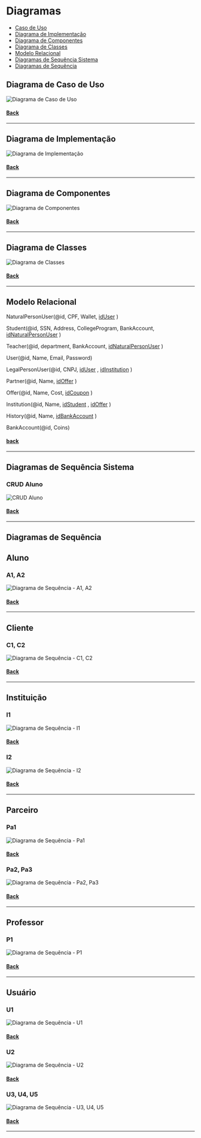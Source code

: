 # Diagramas

- [Caso de Uso](#diagrama-de-caso-de-uso)
- [Diagrama de Implementação](#diagrama-de-implementação)
- [Diagrama de Componentes](#diagrama-de-componentes)
- [Diagrama de Classes](#diagrama-de-classes)
- [Modelo Relacional](#modelo-relacional)
- [Diagramas de Sequência Sistema](#diagramas-de-sequência-sistema)
- [Diagramas de Sequência](#diagramas-de-sequência)
  

## Diagrama de Caso de Uso
![Diagrama de Caso de Uso](./img/Caso%20de%20Uso.png)

#### [Back](./docs.md/#diagramas)

---

## Diagrama de Implementação
![Diagrama de Implementação](./img/Diagrama%20de%20Implementa%C3%A7%C3%A3o.png)

#### [Back](./docs.md/#diagramas)

---

## Diagrama de Componentes
![Diagrama de Componentes](./img/Diagrama%20de%20Componentes.png)

#### [Back](./docs.md/#diagramas)

---

## Diagrama de Classes
![Diagrama de Classes](./img/Diagrama%20de%20Classes.png)

#### [Back](./docs.md/#diagramas)

---
## Modelo Relacional

NaturalPersonUser(@id, CPF, Wallet, [idUser](./Mapeamento%20Modelo%20Relacional.md) )

Student(@id, SSN, Address, CollegeProgram, BankAccount, [idNaturalPersonUser](./Mapeamento%20Modelo%20Relacional.md) )

Teacher(@id, department, BankAccount, [idNaturalPersonUser](./Mapeamento%20Modelo%20Relacional.md) )

User(@id, Name, Email, Password)

LegalPersonUser(@id, CNPJ, [idUser](./Mapeamento%20Modelo%20Relacional.md) , [idInstitution](./Mapeamento%20Modelo%20Relacional.md) )

Partner(@id, Name, [idOffer](./Mapeamento%20Modelo%20Relacional.md) )

Offer(@id, Name, Cost, [idCoupon](./Mapeamento%20Modelo%20Relacional.md) )

Institution(@id, Name, [idStudent](./Mapeamento%20Modelo%20Relacional.md) , [idOffer](./Mapeamento%20Modelo%20Relacional.md) )

History(@id, Name, [idBankAccount](./Mapeamento%20Modelo%20Relacional.md) )

BankAccount(@id, Coins)

#### [back](./docs.md/#diagramas)

---

## Diagramas de Sequência Sistema
### CRUD Aluno
![CRUD Aluno](./img/Diagrama%20de%20Sequencia%20Sistema/Aluno/CRUD%20Aluno.png)
#### [Back](./docs.md/#diagramas)

---

## Diagramas de Sequência
## Aluno
### A1, A2
![Diagrama de Sequência - A1, A2](./img/Diagramas%20de%20Sequencia/Aluno-A%23/A1_A2.png)
#### [Back](./docs.md/#diagramas)
---
## Cliente
### C1, C2
![Diagrama de Sequência - C1, C2](./img/Diagramas%20de%20Sequencia/Cliente-C%23/C1_C2.png)
#### [Back](./docs.md/#diagramas)
---
## Instituição
### I1
![Diagrama de Sequência - I1](./img/Diagramas%20de%20Sequencia/Institui%C3%A7%C3%A3o-I%23/I1.png)
#### [Back](./docs.md/#diagramas)
### I2
![Diagrama de Sequência - I2](./img/Diagramas%20de%20Sequencia/Institui%C3%A7%C3%A3o-I%23/I2.png)
#### [Back](./docs.md/#diagramas)
---
## Parceiro
### Pa1
![Diagrama de Sequência - Pa1](./img/Diagramas%20de%20Sequencia/Parceiro-Pa%23/Pa1.png)
#### [Back](./docs.md/#diagramas)
### Pa2, Pa3
![Diagrama de Sequência - Pa2, Pa3](./img/Diagramas%20de%20Sequencia/Parceiro-Pa%23/Pa2_Pa3.png)
#### [Back](./docs.md/#diagramas)
---
## Professor
### P1
![Diagrama de Sequência - P1](./img/Diagramas%20de%20Sequencia/Professor-P%23/P1.png)
#### [Back](./docs.md/#diagramas)
---
## Usuário
### U1
![Diagrama de Sequência - U1](./img/Diagramas%20de%20Sequencia/Usu%C3%A1rio-U%23/U1.png)
#### [Back](./docs.md/#diagramas)
### U2
![Diagrama de Sequência - U2](./img/Diagramas%20de%20Sequencia/Usu%C3%A1rio-U%23/U2.png)
#### [Back](./docs.md/#diagramas)
### U3, U4, U5
![Diagrama de Sequência - U3, U4, U5](./img/Diagramas%20de%20Sequencia/Usu%C3%A1rio-U%23/U3_U4_U5.png)
#### [Back](./docs.md/#diagramas)
---